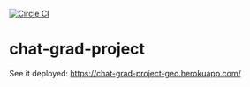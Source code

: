 [![Circle CI](https://circleci.com/gh/seanworkcode/chat-grad-project/tree/master.svg?style=svg)](https://circleci.com/gh/seanworkcode/chat-grad-project/tree/master)

# chat-grad-project

See it deployed: https://chat-grad-project-geo.herokuapp.com/
